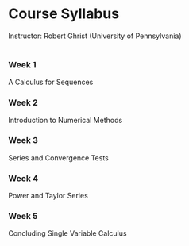 # Course Syllabus
Instructor: Robert Ghrist (University of Pennsylvania)  
<br>
### Week 1
A Calculus for Sequences  
### Week 2
Introduction to Numerical Methods  
### Week 3
Series and Convergence Tests  
### Week 4
Power and Taylor Series  
### Week 5
Concluding Single Variable Calculus

